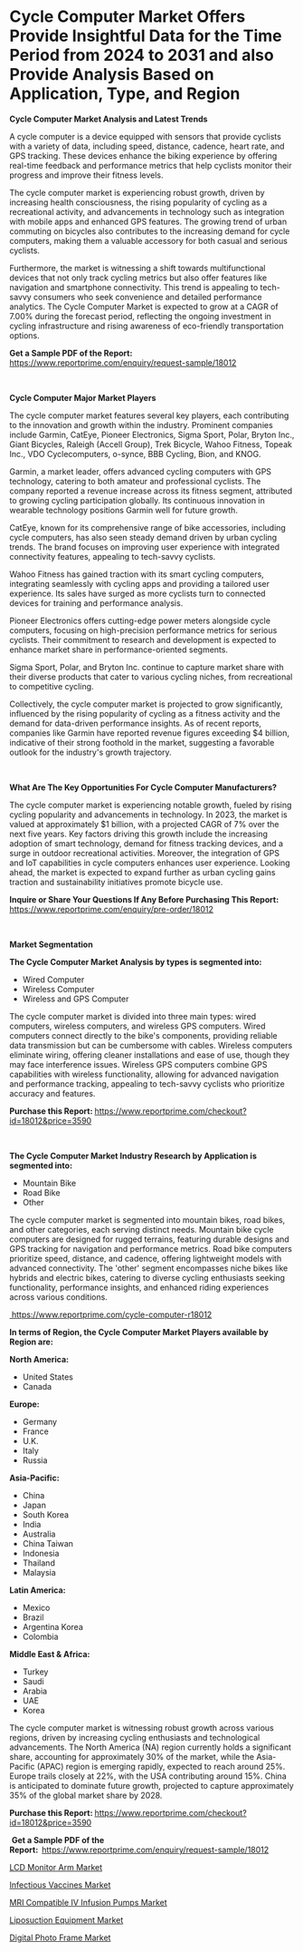 <p><h1>Cycle Computer Market Offers Provide Insightful Data for the Time Period from 2024 to 2031 and also Provide Analysis Based on Application, Type, and Region</h1></p><p><strong>Cycle Computer Market Analysis and Latest Trends</strong></p>
<p><p>A cycle computer is a device equipped with sensors that provide cyclists with a variety of data, including speed, distance, cadence, heart rate, and GPS tracking. These devices enhance the biking experience by offering real-time feedback and performance metrics that help cyclists monitor their progress and improve their fitness levels.</p><p>The cycle computer market is experiencing robust growth, driven by increasing health consciousness, the rising popularity of cycling as a recreational activity, and advancements in technology such as integration with mobile apps and enhanced GPS features. The growing trend of urban commuting on bicycles also contributes to the increasing demand for cycle computers, making them a valuable accessory for both casual and serious cyclists.</p><p>Furthermore, the market is witnessing a shift towards multifunctional devices that not only track cycling metrics but also offer features like navigation and smartphone connectivity. This trend is appealing to tech-savvy consumers who seek convenience and detailed performance analytics. The Cycle Computer Market is expected to grow at a CAGR of 7.00% during the forecast period, reflecting the ongoing investment in cycling infrastructure and rising awareness of eco-friendly transportation options.</p></p>
<p><strong>Get a Sample PDF of the Report:&nbsp;</strong> <a href="https://www.reportprime.com/enquiry/request-sample/18012?utm_campaign=1113&utm_medium=2&utm_source=Github&utm_content=ia&utm_term=20112024&utm_id=cycle-computer">https://www.reportprime.com/enquiry/request-sample/18012</a></p>
<p>&nbsp;</p>
<p><strong>Cycle Computer Major Market Players</strong></p>
<p><p>The cycle computer market features several key players, each contributing to the innovation and growth within the industry. Prominent companies include Garmin, CatEye, Pioneer Electronics, Sigma Sport, Polar, Bryton Inc., Giant Bicycles, Raleigh (Accell Group), Trek Bicycle, Wahoo Fitness, Topeak Inc., VDO Cyclecomputers, o-synce, BBB Cycling, Bion, and KNOG. </p><p>Garmin, a market leader, offers advanced cycling computers with GPS technology, catering to both amateur and professional cyclists. The company reported a revenue increase across its fitness segment, attributed to growing cycling participation globally. Its continuous innovation in wearable technology positions Garmin well for future growth.</p><p>CatEye, known for its comprehensive range of bike accessories, including cycle computers, has also seen steady demand driven by urban cycling trends. The brand focuses on improving user experience with integrated connectivity features, appealing to tech-savvy cyclists.</p><p>Wahoo Fitness has gained traction with its smart cycling computers, integrating seamlessly with cycling apps and providing a tailored user experience. Its sales have surged as more cyclists turn to connected devices for training and performance analysis.</p><p>Pioneer Electronics offers cutting-edge power meters alongside cycle computers, focusing on high-precision performance metrics for serious cyclists. Their commitment to research and development is expected to enhance market share in performance-oriented segments.</p><p>Sigma Sport, Polar, and Bryton Inc. continue to capture market share with their diverse products that cater to various cycling niches, from recreational to competitive cycling. </p><p>Collectively, the cycle computer market is projected to grow significantly, influenced by the rising popularity of cycling as a fitness activity and the demand for data-driven performance insights. As of recent reports, companies like Garmin have reported revenue figures exceeding $4 billion, indicative of their strong foothold in the market, suggesting a favorable outlook for the industry's growth trajectory.</p></p>
<p>&nbsp;</p>
<p><strong>What Are The Key Opportunities For Cycle Computer Manufacturers?</strong></p>
<p><p>The cycle computer market is experiencing notable growth, fueled by rising cycling popularity and advancements in technology. In 2023, the market is valued at approximately $1 billion, with a projected CAGR of 7% over the next five years. Key factors driving this growth include the increasing adoption of smart technology, demand for fitness tracking devices, and a surge in outdoor recreational activities. Moreover, the integration of GPS and IoT capabilities in cycle computers enhances user experience. Looking ahead, the market is expected to expand further as urban cycling gains traction and sustainability initiatives promote bicycle use.</p></p>
<p><strong>Inquire or Share Your Questions If Any Before Purchasing This Report:</strong> <a href="https://www.reportprime.com/enquiry/pre-order/18012?utm_campaign=1113&utm_medium=2&utm_source=Github&utm_content=ia&utm_term=20112024&utm_id=cycle-computer">https://www.reportprime.com/enquiry/pre-order/18012</a></p>
<p>&nbsp;</p>
<p><strong>Market Segmentation</strong></p>
<p><strong>The Cycle Computer Market Analysis by types is segmented into:</strong></p>
<p><ul><li>Wired Computer</li><li>Wireless Computer</li><li>Wireless and GPS Computer</li></ul></p>
<p><p>The cycle computer market is divided into three main types: wired computers, wireless computers, and wireless GPS computers. Wired computers connect directly to the bike's components, providing reliable data transmission but can be cumbersome with cables. Wireless computers eliminate wiring, offering cleaner installations and ease of use, though they may face interference issues. Wireless GPS computers combine GPS capabilities with wireless functionality, allowing for advanced navigation and performance tracking, appealing to tech-savvy cyclists who prioritize accuracy and features.</p></p>
<p><strong>Purchase this Report:&nbsp;</strong><a href="https://www.reportprime.com/checkout?id=18012&price=3590&utm_campaign=1113&utm_medium=2&utm_source=Github&utm_content=ia&utm_term=20112024&utm_id=cycle-computer">https://www.reportprime.com/checkout?id=18012&price=3590</a></p>
<p>&nbsp;</p>
<p><strong>The Cycle Computer Market Industry Research by Application is segmented into:</strong></p>
<p><ul><li>Mountain Bike</li><li>Road Bike</li><li>Other</li></ul></p>
<p><p>The cycle computer market is segmented into mountain bikes, road bikes, and other categories, each serving distinct needs. Mountain bike cycle computers are designed for rugged terrains, featuring durable designs and GPS tracking for navigation and performance metrics. Road bike computers prioritize speed, distance, and cadence, offering lightweight models with advanced connectivity. The 'other' segment encompasses niche bikes like hybrids and electric bikes, catering to diverse cycling enthusiasts seeking functionality, performance insights, and enhanced riding experiences across various conditions.</p></p>
<p><a href="https://www.reportprime.com/cycle-computer-r18012?utm_campaign=1113&utm_medium=2&utm_source=Github&utm_content=ia&utm_term=20112024&utm_id=cycle-computer">&nbsp;https://www.reportprime.com/cycle-computer-r18012</a></p>
<p><strong>In terms of Region, the Cycle Computer Market Players available by Region are:</strong></p>
<p>
    <p> <strong> North America: </strong>
        <ul>
            <li>United States</li>
            <li>Canada</li>
        </ul>
        </p> 
    <p> <strong> Europe: </strong>
        <ul>
            <li>Germany</li>
            <li>France</li>
            <li>U.K.</li>
            <li>Italy</li>
            <li>Russia</li>
        </ul>
        </p> 
    <p> <strong> Asia-Pacific: </strong>
        <ul>
            <li>China</li>
            <li>Japan</li>
            <li>South Korea</li>
            <li>India</li>
            <li>Australia</li>
            <li>China Taiwan</li>
            <li>Indonesia</li>
            <li>Thailand</li>
            <li>Malaysia</li>
        </ul>
        </p> 
    <p> <strong> Latin America: </strong>
        <ul>
            <li>Mexico</li>
            <li>Brazil</li>
            <li>Argentina Korea</li>
            <li>Colombia</li>
        </ul>
        </p> 
    <p> <strong> Middle East & Africa: </strong>
        <ul>
            <li>Turkey</li>
            <li>Saudi</li>
            <li>Arabia</li>
            <li>UAE</li>
            <li>Korea</li>
        </ul>
    </p>
    </p>
<p><p>The cycle computer market is witnessing robust growth across various regions, driven by increasing cycling enthusiasts and technological advancements. The North America (NA) region currently holds a significant share, accounting for approximately 30% of the market, while the Asia-Pacific (APAC) region is emerging rapidly, expected to reach around 25%. Europe trails closely at 22%, with the USA contributing around 15%. China is anticipated to dominate future growth, projected to capture approximately 35% of the global market share by 2028.</p></p>
<p><strong>Purchase this Report: </strong><a href="https://www.reportprime.com/checkout?id=18012&price=3590&utm_campaign=1113&utm_medium=2&utm_source=Github&utm_content=ia&utm_term=20112024&utm_id=cycle-computer">https://www.reportprime.com/checkout?id=18012&price=3590</a></p>
<p>&nbsp;<strong>Get a Sample PDF of the Report:&nbsp;&nbsp;</strong><a href="https://www.reportprime.com/enquiry/request-sample/18012?utm_campaign=1113&utm_medium=2&utm_source=Github&utm_content=ia&utm_term=20112024&utm_id=cycle-computer">https://www.reportprime.com/enquiry/request-sample/18012</a></p>
<p><strong></strong></p>
<p><p><a href="https://github.com/AbbasMahmud554/Market-Research-Report-List-1/blob/main/lcd-monitor-arm-market.md?utm_campaign=1113&utm_medium=2&utm_source=Github&utm_content=ia&utm_term=20112024&utm_id=cycle-computer">LCD Monitor Arm Market</a></p><p><a href="https://issuu.com/reportprime-2/docs/infectious-vaccines-market-size-203_53ae0ccd76deea?utm_campaign=1113&utm_medium=2&utm_source=Github&utm_content=ia&utm_term=20112024&utm_id=cycle-computer">Infectious Vaccines Market</a></p><p><a href="https://www.linkedin.com/pulse/comprehensive-analysis-mri-compatible-iv-infusion-pumps-market-wr0me?utm_campaign=1113&utm_medium=2&utm_source=Github&utm_content=ia&utm_term=20112024&utm_id=cycle-computer">MRI Compatible IV Infusion Pumps Market</a></p><p><a href="https://www.linkedin.com/pulse/global-liposuction-equipment-markets-impressive-current-size-u6woe?utm_campaign=1113&utm_medium=2&utm_source=Github&utm_content=ia&utm_term=20112024&utm_id=cycle-computer">Liposuction Equipment Market</a></p><p><a href="https://github.com/GenaGaines34/Market-Research-Report-List-1/blob/main/digital-photo-frame-market.md?utm_campaign=1113&utm_medium=2&utm_source=Github&utm_content=ia&utm_term=20112024&utm_id=cycle-computer">Digital Photo Frame Market</a></p></p>